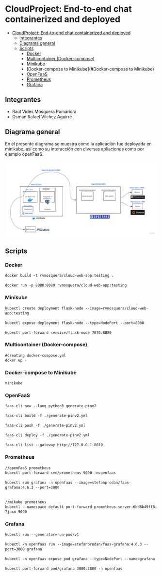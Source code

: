 # CloudProject: End-to-end chat containerized and deployed

- [CloudProject: End-to-end chat containerized and deployed](#cloudproject-end-to-end-chat-containerized-and-deployed)
  - [Integrantes](#integrantes)
  - [Diagrama general](#diagrama-general)
  - [Scripts](#scripts)
    - [Docker](#docker)
    - [Multicontainer (Docker-compose)](#Multicontainer (Docker-compose))
    - [Minikube](#Minikube)
    - [Docker-compose to Minikube](#Docker-compose to Minikube)
    - [OpenFaaS](#openfaas)
    - [Prometheus](#prometheus)
    - [Grafana](#grafana)

## Integrantes
- Raúl Vides Mosquera Pumaricra
- Osman Rafael Vilchez Aguirre

## Diagrama general
En el presente diagrama se muestra como la aplicación fue deployada en minikube, así como su interacción con diversas apliaciones como por ejemplo openFaaS.

![Diagrama con containers](/imgs/CloudProject.jpg)


## Scripts
### Docker
```console
docker build -t rvmosquera/cloud-web-app:testing .

docker run -p 8080:8080 rvmosquera/cloud-web-app:testing

```
### Minikube
```console
kubectl create deployment flask-node --image=rvmosquera/cloud-web-app:testing

kubectl expose deployment flask-node --type=NodePort --port=8080

kubectl port-forward service/flask-node 7070:8080
```
### Multicontainer (Docker-compose)
```console
#Creating docker-compose.yml
doker up -
```
### Docker-compose to Minikube 
```console
minikube 
```
### OpenFaaS
```console
faas-cli new --lang python3 generate-pinv2

faas-cli build -f ./generate-pinv2.yml

faas-cli push -f ./generate-pinv2.yml

faas-cli deploy -f ./generate-pinv2.yml

faas-cli list --gateway http://127.0.0.1:8010
```

### Prometheus
```console
//openFaaS prometheus 
kubectl port-forward svc/prometheus 9090 -nopenfaas

kubectl run grafana -n openfaas --image=stefanprodan/faas-grafana:4.6.3 --port=3000


//mikube prometheus 
kubectl --namespace default port-forward prometheus-server-6bd8b49ff8-7jnxn 9090
```

### Grafana
```console
kubectl run --generator=run-pod/v1

kubectl -n openfaas run --image=stefanprodan/faas-grafana:4.6.3 --port=3000 grafana

kubectl -n openfaas expose pod grafana --type=NodePort --name=grafana

kubectl port-forward pod/grafana 3000:3000 -n openfaas
```
